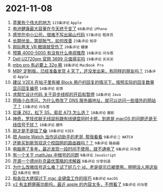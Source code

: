 # 2021-11-08

1. [苹果有个伟大的地方](https://www.v2ex.com/t/813776) `123条评论` `Apple`
1. [电池健康最大容量在今天终于变了](https://www.v2ex.com/t/813741) `66条评论` `iPhone`
1. [感觉在中小公司，很难不写出屎山代码](https://www.v2ex.com/t/813782) `57条评论` `程序员`
1. [长期伏坐，胃部胀气，如何改善](https://www.v2ex.com/t/813774) `23条评论` `知乎`
1. [刚玩两天 VR 眼镜就受伤了](https://www.v2ex.com/t/813748) `20条评论` `健康`
1. [预算 4000-5000 有没有什么电视推荐](https://www.v2ex.com/t/813761) `19条评论` `问与答`
1. [Dell U2720qm 官网 3699 元值得买吗](https://www.v2ex.com/t/813742) `19条评论` `买买买`
1. [mbp pro 有必要上 32g 嘛](https://www.v2ex.com/t/813783) `18条评论` `MacBook Pro`
1. [MBP 定制版，已经准备发货 4 天了，还没发出来，有同样的朋友吗？](https://www.v2ex.com/t/813793) `15条评论` `Apple`
1. [建议 V2EX 在帖子里有被 Block 用户的回复的情况下，按照实际的回复数量显示回复编号](https://www.v2ex.com/t/813785) `14条评论` `反馈`
1. [求帮忙设计代码 关于异步线程的开启和暂停](https://www.v2ex.com/t/813768) `14条评论` `Java`
1. [网络小白求问，为什么修改了 DNS 服务器地址，就可以访问一些墙外的网站了？](https://www.v2ex.com/t/813772) `13条评论` `问与答`
1. [尼康 Z62，松下 S5，索尼 A73 怎么选？](https://www.v2ex.com/t/813796) `10条评论` `摄影`
1. [神奇，罗技优联无线鼠标跟有线键盘同时卡顿，到底是 macOS 的问题还是无线信号干扰？](https://www.v2ex.com/t/813794) `10条评论` `硬件`
1. [刚才是不是挂了😂](https://www.v2ex.com/t/813740) `10条评论` `V2EX`
1. [把 Apple Watch 当作运动助手的老哥, 帮我看看](https://www.v2ex.com/t/813838) `9条评论` ` WATCH`
1. [还能买到能驾驭这个校园网的路由器吗？？](https://www.v2ex.com/t/813803) `9条评论` `路由器`
1. [电脑用了多年，最近发现一段时间不使用，就不通电了](https://www.v2ex.com/t/813781) `9条评论` `问与答`
1. [有一个关于 mathJax 中根号的问题](https://www.v2ex.com/t/813770) `9条评论` `JavaScript`
1. [开源一个德州扑克最优策略的求解器](https://www.v2ex.com/t/813747) `9条评论` `分享创造`
1. [为什么改微信号这么难？试了好几个 id，老是提示已被使用，明明没人用这些 ID](https://www.v2ex.com/t/813826) `8条评论` `微信`
1. [和各位大佬探讨下 mac 全键盘工作的技巧](https://www.v2ex.com/t/813811) `8条评论` `macOS`
1. [v2 有主题屏蔽功能吗，最近 apple 的内容太多，不想看了](https://www.v2ex.com/t/813810) `8条评论` `问与答`
